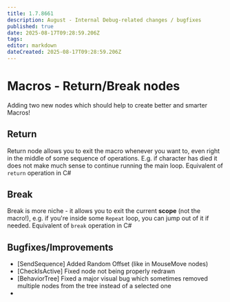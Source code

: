```yaml
---
title: 1.7.8661
description: August - Internal Debug-related changes / bugfixes
published: true
date: 2025-08-17T09:28:59.206Z
tags: 
editor: markdown
dateCreated: 2025-08-17T09:28:59.206Z
---
```


# Macros - Return/Break nodes
Adding two new nodes which should help to create better and smarter Macros!

## Return
Return node allows you to exit the macro whenever you want to, even right in the middle of some sequence of operations. 
E.g. if character has died it does not make much sense to continue running the main loop. 
Equivalent of `return` operation in C#

## Break
Break is more niche - it allows you to exit the current **scope** (not the macro!), e.g. if you're inside some `Repeat` loop, you can jump out of it if needed. 
Equivalent of `break` operation in C#

## Bugfixes/Improvements
- [SendSequence] Added Random Offset (like in MouseMove nodes)
- [CheckIsActive] Fixed node not being properly redrawn
- [BehaviorTree] Fixed a major visual bug which sometimes removed multiple nodes from the tree instead of a selected one
- 


